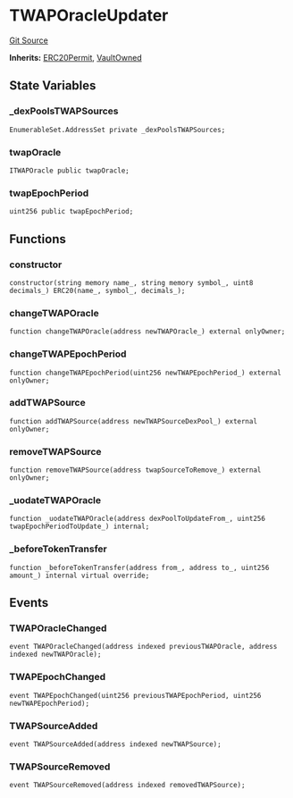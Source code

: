 # TWAPOracleUpdater
[Git Source](https://github.com/KlimaDAO/klimadao-solidity/blob/d2235caa445c673ffcb1a4a1d8c97c8c3cba5198/src/protocol/tokens/regular/KlimaToken.sol)

**Inherits:**
[ERC20Permit](/src/protocol/tokens/regular/sKlimaToken.sol/abstract.ERC20Permit.md), [VaultOwned](/src/protocol/tokens/regular/KlimaToken.sol/contract.VaultOwned.md)


## State Variables
### _dexPoolsTWAPSources

```solidity
EnumerableSet.AddressSet private _dexPoolsTWAPSources;
```


### twapOracle

```solidity
ITWAPOracle public twapOracle;
```


### twapEpochPeriod

```solidity
uint256 public twapEpochPeriod;
```


## Functions
### constructor


```solidity
constructor(string memory name_, string memory symbol_, uint8 decimals_) ERC20(name_, symbol_, decimals_);
```

### changeTWAPOracle


```solidity
function changeTWAPOracle(address newTWAPOracle_) external onlyOwner;
```

### changeTWAPEpochPeriod


```solidity
function changeTWAPEpochPeriod(uint256 newTWAPEpochPeriod_) external onlyOwner;
```

### addTWAPSource


```solidity
function addTWAPSource(address newTWAPSourceDexPool_) external onlyOwner;
```

### removeTWAPSource


```solidity
function removeTWAPSource(address twapSourceToRemove_) external onlyOwner;
```

### _uodateTWAPOracle


```solidity
function _uodateTWAPOracle(address dexPoolToUpdateFrom_, uint256 twapEpochPeriodToUpdate_) internal;
```

### _beforeTokenTransfer


```solidity
function _beforeTokenTransfer(address from_, address to_, uint256 amount_) internal virtual override;
```

## Events
### TWAPOracleChanged

```solidity
event TWAPOracleChanged(address indexed previousTWAPOracle, address indexed newTWAPOracle);
```

### TWAPEpochChanged

```solidity
event TWAPEpochChanged(uint256 previousTWAPEpochPeriod, uint256 newTWAPEpochPeriod);
```

### TWAPSourceAdded

```solidity
event TWAPSourceAdded(address indexed newTWAPSource);
```

### TWAPSourceRemoved

```solidity
event TWAPSourceRemoved(address indexed removedTWAPSource);
```

